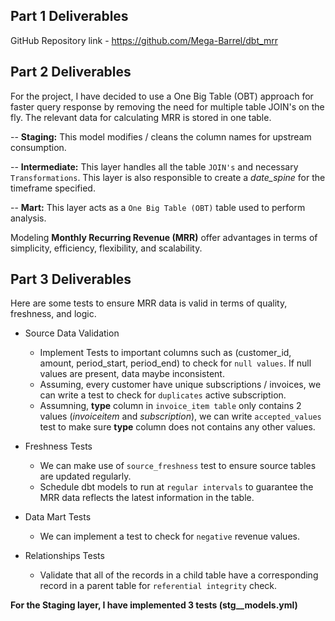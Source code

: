 ## Part 1 Deliverables
GitHub Repository link - https://github.com/Mega-Barrel/dbt_mrr

## Part 2 Deliverables
For the project, I have decided to use a One Big Table (OBT) approach for faster query response by removing the need for multiple table JOIN's on the fly. The relevant data for calculating MRR is stored in one table.

-- **Staging:** This model modifies / cleans the column names for upstream consumption.

-- **Intermediate:** This layer handles all the table `JOIN's` and necessary `Transformations`. This layer is also responsible to create a *date_spine* for the timeframe specified.

-- **Mart:** This layer acts as a `One Big Table (OBT)` table used to perform analysis. 

Modeling **Monthly Recurring Revenue (MRR)** offer advantages in terms of simplicity, efficiency, flexibility, and scalability.

## Part 3 Deliverables
Here are some tests to ensure MRR data is valid in terms of quality, freshness, and logic.

- Source Data Validation
  - Implement Tests to important columns such as (customer_id, amount, period_start, period_end) to check for `null values`. If null values are present, data maybe inconsistent.
  - Assuming, every customer have unique subscriptions / invoices, we can write a test to check for `duplicates` active subscription.
  - Assumning, **type** column in `invoice_item table` only contains 2 values (*invoiceitem* and *subscription*), we can write `accepted_values` test to make sure **type** column does not contains any other values.

- Freshness Tests
  - We can make use of `source_freshness` test to ensure source tables are updated regularly.
  - Schedule dbt models to run at `regular intervals` to guarantee the MRR data reflects the latest information in the table.

- Data Mart Tests
  - We can implement a test to check for `negative` revenue values.

- Relationships Tests
  - Validate that all of the records in a child table have a corresponding record in a parent table for `referential integrity` check.

**For the Staging layer, I have implemented 3 tests (stg__models.yml)**